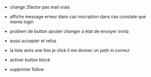 - change 2factor pas mail vrais 
- affiche message erreur dans cas inscription dans cas constate que meme login

- problem de button ajouter changer a etat de envoyer invita
- aussi accepter et refus 
- la liste amis une fois je click il me donner un path in correct 
- activer button block 
- supprimer follow

